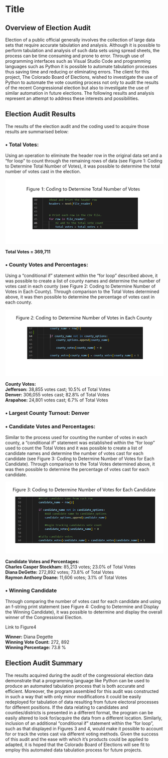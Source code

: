 # Title
## Overview of Election Audit
Election of a public official generally involves the collection of large data sets that require accurate tabulation and analysis.  Although it is possible to perform tabulation and analysis of such data sets using spread sheets, the process can be time consuming and prone to error.  Through use of programming interfaces such as Visual Studio Code and programming languages such as Python it is possible to automate tabulation processes thus saving time and reducing or eliminating errors.  The client for this project, The Colorado Board of Elections, wished to investigate the use of Python to automate the vote counting process not only to audit the results of the recent Congressional election but also to investigate the use of similar automation in future elections.  The following results and analysis represent an attempt to address these interests and possibilities.

## Election Audit Results
The results of the election audit and the coding used to acquire those results are summarised below:
### •	Total Votes:
Using an operation to eliminate the header row in the original data set and a “for loop" to count through the remaining rows of data (see Figure 1: Coding to Determine Total Number of Votes), it was possible to determine the total number of votes cast in the election.

![](https://github.com/Scruffy-Bearie/Election_Analysis/blob/main/Figure1.png)

**Total Votes = 369,711**

### •	County Votes and Percentages:
Using a “conditional if” statement within the “for loop” described above, it was possible to create a list of county names and determine the number of votes cast in each county (see Figure 2: Coding to Determine Number of Votes in Each County).  Through comparison to the Total Votes determined above, it was then possible to determine the percentage of votes cast in each county.

![](https://github.com/Scruffy-Bearie/Election_Analysis/blob/main/Figure2.png)

**County Votes:** <br />
**Jefferson:** 38,855 votes cast; 10.5% of Total Votes <br />
**Denver:** 306,055 votes cast; 82.8% of Total Votes <br />
**Arapahoe:** 24,801 votes cast; 6.7% of Total Votes <br />

### •	Largest County Turnout: Denver

### •	Candidate Votes and Percentages:
Similar to the process used for counting the number of votes in each county, a “conditional if” statement was established within the “for loop” used to count the Total Votes and it was possible to create a list of candidate names and determine the number of votes cast for each candidate (see Figure 3: Coding to Determine Number of Votes for Each Candidate).  Through comparison to the Total Votes determined above, it was then possible to determine the percentage of votes cast for each candidate.

![](https://github.com/Scruffy-Bearie/Election_Analysis/blob/main/Figure3.png)

**Candidate Votes and Percentages:** <br /> 
**Charles Casper Stockham:** 85,213 votes; 23.0% of Total Votes <br />
**Diana DeGette:** 272,892 votes; 73.8% of Total Votes <br />
**Raymon Anthony Doane:** 11,606 votes; 3.1% of Total Votes <br />

### •	Winning Candidate
Through comparing the number of votes cast for each candidate and using an f-string print statement (see Figure 4: Coding to Determine and Display the Winning Candidate), it was possible to determine and display the overall winner of the Congressional Election.

Link to Figure4

**Winner:** Diana Degette <br />
**Winning Vote Count:** 272, 892 <br />
**Winning Percentage:** 73.8 % <br />

## Election Audit Summary
The results acquired during the audit of the congressional election data demonstrate that a programming language like Python can be used to produce an automated tabulation process that is both accurate and efficient.  Moreover, the program assembled for this audit was constructed in such a way that with only minor modifications it could be easily redeployed for tabulation of data resulting from future electoral processes for different positions.  If the data relating to candidates and counties/districts is presented in a different format, the program can be easily altered to look for/acquire the data from a different location.  Similarly, inclusion of an additional “conditional if” statement within the “for loop”, such as that displayed in Figures 3 and 4, would make it possible to account for or track the votes cast via different voting methods.  Given the success of this audit and the ease with which it’s products could be applied to adapted, it is hoped that the Colorado Board of Elections will see fit to employ this automated data tabulation process for future projects.
